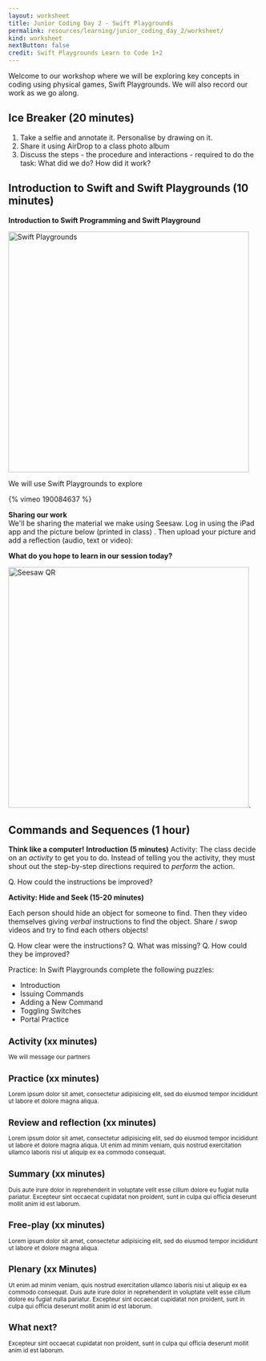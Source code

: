```yaml
---
layout: worksheet
title: Junior Coding Day 2 - Swift Playgrounds
permalink: resources/learning/junior_coding_day_2/worksheet/
kind: worksheet
nextButton: false
credit: Swift Playgrounds Learn to Code 1+2
---
```


Welcome to our workshop where we will be exploring key concepts in coding using physical games, Swift Playgrounds. We will also record our work as we go along.

## Ice Breaker (20 minutes) ##

1. Take a selfie and annotate it. Personalise by drawing on it.
2.  Share it using AirDrop to a class photo album
3. Discuss the steps - the procedure and interactions - required to do the task: What did we do? How did it work?

## Introduction to Swift and Swift Playgrounds (10 minutes) ##

**Introduction to Swift Programming and Swift Playground**

<img src="{{site.baseurl}}/resources/learning/junior_coding_day_2/images/swiftplayground.jpg" width="480" alt="Swift Playgrounds">

We will use Swift Playgrounds to explore  

{% vimeo 190084637 %}

**Sharing our work**  
We'll be sharing the material we make using Seesaw. Log in using the iPad app and the picture below (printed in class) . Then upload your picture and add a reflection (audio, text or video):

**What do you hope to learn in our session today?**

<img src="{{site.baseurl}}/resources/learning/junior_coding_day_2/images/seesaw_qr.png" width="480" alt="Seesaw QR">.



## Commands and Sequences (1 hour) ##

**Think like a computer!**
**Introduction (5 minutes)**
Activity: The class decide on an *activity* to get you to do. Instead of telling you the activity, they must shout out the step-by-step directions required to *perform* the action.

Q. How could the instructions be improved?

**Activity: Hide and Seek (15-20 minutes)**

Each person should hide an object for someone to find. Then they video themselves giving *verbal* instructions to find the object. Share / swop videos and try to find each others objects!

Q. How clear were the instructions? 
Q. What was missing?
Q. How could they be improved?

Practice: In Swift Playgrounds complete the following puzzles:

* Introduction
* Issuing Commands
* Adding a New Command
* Toggling Switches
* Portal Practice

<small>

## Activity (xx minutes) ##

We will message our partners

## Practice (xx minutes) ##

Lorem ipsum dolor sit amet, consectetur adipisicing elit, sed do eiusmod tempor incididunt ut labore et dolore magna aliqua. 

## Review and reflection (xx minutes) ##

Lorem ipsum dolor sit amet, consectetur adipisicing elit, sed do eiusmod tempor incididunt ut labore et dolore magna aliqua. Ut enim ad minim veniam, quis nostrud exercitation ullamco laboris nisi ut aliquip ex ea commodo consequat. 

## Summary (xx minutes) ##

Duis aute irure dolor in reprehenderit in voluptate velit esse cillum dolore eu fugiat nulla pariatur. Excepteur sint occaecat cupidatat non proident, sunt in culpa qui officia deserunt mollit anim id est laborum.

## Free-play (xx minutes) ##

Lorem ipsum dolor sit amet, consectetur adipisicing elit, sed do eiusmod tempor incididunt ut labore et dolore magna aliqua. 

## Plenary (xx Minutes) ##

Ut enim ad minim veniam, quis nostrud exercitation ullamco laboris nisi ut aliquip ex ea commodo consequat. Duis aute irure dolor in reprehenderit in voluptate velit esse cillum dolore eu fugiat nulla pariatur. Excepteur sint occaecat cupidatat non proident, sunt in culpa qui officia deserunt mollit anim id est laborum.

## What next? ##

Excepteur sint occaecat cupidatat non proident, sunt in culpa qui officia deserunt mollit anim id est laborum.